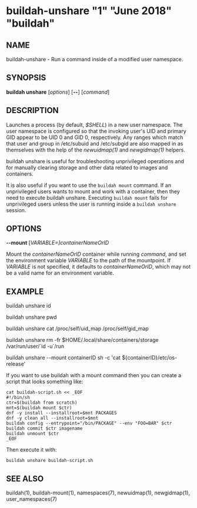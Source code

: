 # buildah-unshare "1" "June 2018" "buildah"

## NAME
buildah\-unshare - Run a command inside of a modified user namespace.

## SYNOPSIS
**buildah unshare** [*options*] [**--**] [*command*]

## DESCRIPTION
Launches a process (by default, *$SHELL*) in a new user namespace.  The user
namespace is configured so that the invoking user's UID and primary GID appear
to be UID 0 and GID 0, respectively.  Any ranges which match that user and
group in /etc/subuid and /etc/subgid are also mapped in as themselves with the
help of the *newuidmap(1)* and *newgidmap(1)* helpers.

buildah unshare is useful for troubleshooting unprivileged operations and for
manually clearing storage and other data related to images and containers.

It is also useful if you want to use the `buildah mount` command.  If an unprivileged users wants to mount and work with a container, then they need to execute
buildah unshare.  Executing `buildah mount` fails for unprivileged users unless the user is running inside a `buildah unshare` session.

## OPTIONS
**--mount** [*VARIABLE=]containerNameOrID*

Mount the *containerNameOrID* container while running *command*, and set the
environment variable *VARIABLE* to the path of the mountpoint.  If *VARIABLE*
is not specified, it defaults to *containerNameOrID*, which may not be a valid
name for an environment variable.

## EXAMPLE

buildah unshare id

buildah unshare pwd

buildah unshare cat /proc/self/uid\_map /proc/self/gid\_map

buildah unshare rm -fr $HOME/.local/share/containers/storage /var/run/user/\`id -u\`/run

buildah unshare --mount containerID sh -c 'cat ${containerID}/etc/os-release'

If you want to use buildah with a mount command then you can create a script that looks something like:

```
cat buildah-script.sh << _EOF
#!/bin/sh
ctr=$(buildah from scratch)
mnt=$(buildah mount $ctr)
dnf -y install --installroot=$mnt PACKAGES
dnf -y clean all --installroot=$mnt
buildah config --entrypoint="/bin/PACKAGE" --env "FOO=BAR" $ctr
buildah commit $ctr imagename
buildah unmount $ctr
_EOF
```
Then execute it with:
```
buildah unshare buildah-script.sh
```

## SEE ALSO
buildah(1), buildah-mount(1), namespaces(7), newuidmap(1), newgidmap(1), user\_namespaces(7)
